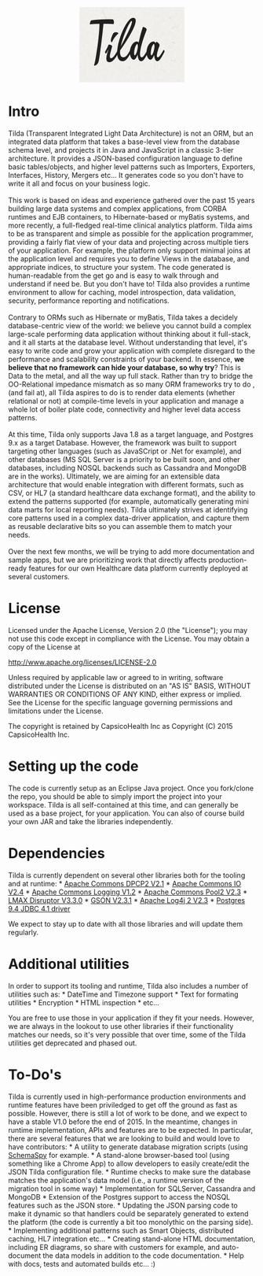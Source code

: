 <P align="center"><IMG src="Tilda.jpg"></P>
<H1>Intro</H1>
Tilda (Transparent Integrated Light Data Architecture) is not an ORM, but an integrated data platform that
takes a base-level view from the database schema level, and projects it in Java and JavaScript in a classic 
3-tier architecture. It provides a JSON-based configuration language to define basic tables/objects, and higher 
level patterns such as Importers, Exporters, Interfaces, History, Mergers etc... It generates code so you don't 
have to write it all and focus on your business logic.<BR>
<BR>
This work is based on ideas and experience gathered over the past 15 years building large data systems and complex
applications, from CORBA runtimes and EJB containers, to Hibernate-based or myBatis systems, and more recently, a 
full-fledged real-time clinical analytics platform. Tilda aims to be as transparent and simple as possible for the 
application programmer, providing a fairly flat view of your data and projecting across multiple tiers of your 
application. For example, the platform only support minimal joins at the application level and requires you to define 
Views in the database, and appropriate indices, to structure your system. The code generated is human-readable from 
the get go and is easy to walk through and understand if need be. But you don't have to! Tilda also provides a runtime 
environment to allow for caching, model introspection, data validation, security, performance reporting and notifications.<BR>
<BR>
Contrary to ORMs such as Hibernate or myBatis, Tilda takes a decidely database-centric view of the world: we believe
you cannot build a complex large-scale performing data application without thinking about it full-stack, and it all 
starts at the database level. Without understanding that level, it's easy to write code and grow your application 
with complete disregard to the performance and scalability constraints of your backend. In essence, <B>we believe that
no framework can hide your database, so why try</B>? This is Data to the metal, and all the way up full stack. Rather than
try to bridge the OO-Relational impedance mismatch as so many ORM frameworks try to do ,(and fail at), all Tilda aspires 
to do is to render data elements (whether relational or not) at compile-time levels in your application and manage a 
whole lot of boiler plate code, connectivity and higher level data access patterns.<BR>
<BR>
At this time, Tilda only supports Java 1.8 as a target language, and Postgres 9.x as a target Database. However, the
framework was built to support targeting other languages (such as JavaSCript or .Net for example), and other databases (MS SQL Server 
is a priority to be built soon, and other databases, including NOSQL backends such as Cassandra and MongoDB are in the works). 
Ultimately, we are aiming for an extensible data architecture that would enable integration with different formats, such as 
CSV, or HL7 (a standard healthcare data exchange format), and the ability to extend the patterns supported (for example, 
automatically generating mini data marts for local reporting needs). Tilda ultimately strives at identifying core patterns 
used in a complex data-driver application, and capture them as reusable declarative bits so you can assemble them to match 
your needs.<BR>
<BR>
Over the next few months, we will be trying to add more documentation and sample apps, but we are prioritizing work 
that directly affects production-ready features for our own Healthcare data platform currently deployed at several 
customers.

<H1>License</H1>
Licensed under the Apache License, Version 2.0 (the "License"); you may not use this code except in compliance with the License. You may obtain a copy of the License at

http://www.apache.org/licenses/LICENSE-2.0

Unless required by applicable law or agreed to in writing, software distributed under the License is distributed on an "AS IS" BASIS, WITHOUT WARRANTIES OR CONDITIONS OF 
ANY KIND, either express or implied. See the License for the specific language governing permissions and limitations under the License.

The copyright is retained by CapsicoHealth Inc as Copyright (C) 2015 CapsicoHealth Inc.

<H1>Setting up the code</H1>
The code is currently setup as an Eclipse Java project. Once you fork/clone the repo, you should be able to simply
import the project into your workspace. Tilda is all self-contained at this time, and can generally be used as
a base project, for your application. You can also of course build your own JAR and take the libraries independently.

<H1>Dependencies</H1>
Tilda is currently dependent on several other libraries both for the tooling and at runtime:
  * <A href="https://commons.apache.org/proper/commons-dbcp/">Apache Commons DPCP2 V2.1</A>
  * <A href="https://commons.apache.org/proper/commons-io/">Apache Commons IO V2.4</A>
  * <A href="https://commons.apache.org/proper/commons-logging/">Apache Commons Logging V1.2</A>
  * <A href="https://commons.apache.org/proper/commons-pool/">Apache Commons Pool2 V2.3</A>
  * <A href="http://lmax-exchange.github.io/disruptor/">LMAX Disruptor V3.3.0</A>
  * <A href="https://code.google.com/p/google-gson/">GSON V2.3.1</A>
  * <A href="http://logging.apache.org/log4j/2.x/">Apache Log4j 2 V2.3</A>
  * <A href="https://jdbc.postgresql.org/">Postgres 9.4 JDBC 4.1 driver</A>

We expect to stay up to date with all those libraries and will update them regularly.<BR>
<H1>Additional utilities</H1>
In order to support its tooling and runtime, Tilda also includes a number of utilities such as:
  * DateTime and Timezone support
  * Text for formating utilities
  * Encryption
  * HTML inspection
  * etc...

You are free to use those in your application if they fit your needs. However, we are always in the lookout to use other libraries if their functionality matches our needs, so it's very possible that over time, some of the Tilda utilities get deprecated and phased out.

<H1>To-Do's</H1>
Tilda is currently used in high-performance production environments and runtime features have been priviledged to get off the ground as fast as possible. However, there is still a lot of work to be done, and we expect to have a stable V1.0 before the end of 2015. In the meantime, changes in runtime implementation, APIs and features are to be expected. In particular, there are several features that we are looking to build and would love to have contributors:
  * A utility to generate database migration scripts (using <A href="http://schemaspy.sourceforge.net/">SchemaSpy</A> for example.
  * A stand-alone browser-based tool (using something like a Chrome App) to allow developers to easily create/edit the JSON Tilda configuration file.
  * Runtime checks to make sure the database matches the application's data model (i.e., a runtime version of the migration tool in some way)
  * Implementation for SQLServer, Cassandra and MongoDB
  * Extension of the Postgres support to access the NOSQL features such as the JSON store.
  * Updating the JSON parsing code to make it dynamic so that handlers could be separately generated to extend the platform (the code is currently a bit too monolythic on the parsing side).
  * Implementing additional patterns such as Smart Objects, distributed caching, HL7 integration etc...
  * Creating stand-alone HTML documentation, including ER diagrams, so share with customers for example, and auto-document the data models in addition to the code documentation.
  * Help with docs, tests and automated builds etc... :)
  
